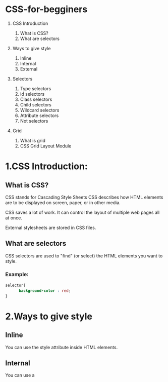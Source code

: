 # CSS-for-begginers

1. CSS Introduction
   1. What is CSS?
   2. What are selectors
      
2. Ways to give style
   1. Inline
   2. Internal
   3. External
3. Selectors
   1. Type selectors
   2. id selectors
   3. Class selectors
   4. Child selectors
   5. Wildcard selectors
   6. Attribute selectors
   7. Not selectors
  

4. Grid
   1. What is grid
   2. CSS Grid Layout Module


# 1.CSS Introduction:

## What is CSS?

CSS stands for Cascading Style Sheets
CSS describes how HTML elements are to be displayed on screen, paper, or in other media.

CSS saves a lot of work. It can control the layout of multiple web pages all at once.

External stylesheets are stored in CSS files.

## What are selectors

CSS selectors are used to "find" (or select) the HTML elements you want to style.

### Example:

```css
selector{
      background-color : red;
}
```


# 2.Ways to give style

## Inline

You can use the style attribute inside HTML elements.

## Internal 

You can use a <style> element in the <head> section.

## External

You can use <link> element to link to an external CSS file.

# 3.Selectors

## Type selectors:

you should use the type of your element.
For example if you wanna give style to paragraphs you can use `p`

```css

p{
   background-color : blue;
}
```

## id selector

yo should first give an id to the element that you want, then use the id with a # to give style to it.

For example if we wanna give style to `<p id="p1">Hello World</p>`

```css

#p1{
   color : green;
}
```

## Class selectors

HTML👇👇
```html
<h1 class = "heading">Heading1</h1>

```

CSS👇👇

```css
.heading{
    background-color: green;
    color: white;
}
```

## Child selectors

HTML 👇👇

```html
<blockquote class="test">
    <p>Hello World</p>
</blockquote>
```

CSS👇👇

```css
blockquote.test>p{
     color: crimson; 
}
```

## Wildcard selectors

```css
*{
   color: red;
}
```
This gives style to all of the elements 👆

## Attribute selectors

HTML 👇👇
```html
<p lang="Spanish">Hola Mundo</p>
```

CSS 👇👇
```css
p[lang="Spanish"]{
     color: blue;
}
```
## Not selectors

```css
:not(#para1){
    color: green;
}
```

This gives style to all of the elements except the element that its id is para1👆


# 4.Grid

## What is grid??

CSS Grid gives you the tools to create basic and advanced website layouts in responsive ways that look great on mobile, tablet, and desktop devices.

## CSS Grid Layout Module

<img src="https://github.com/AHGh1386/CSS-for-begginers/blob/main/IMG_20230828_103840.jpg">

### Example:
HTML 👇👇
```html
<div class="grid-container">
  <div class="grid-item">1</div>
  <div class="grid-item">2</div>
  <div class="grid-item">3</div>
  <div class="grid-item">4</div>
  <div class="grid-item">5</div>
  <div class="grid-item">6</div>
  <div class="grid-item">7</div>
  <div class="grid-item">8</div>
  <div class="grid-item">9</div>
</div>
```

CSS👇👇
```css
.grid-container{
     display : grid;
}
```

<img src="https://github.com/AHGh1386/CSS-for-begginers/blob/main/IMG_20230828_104654.jpg">



### Give star⭐ if it was useful 😉

